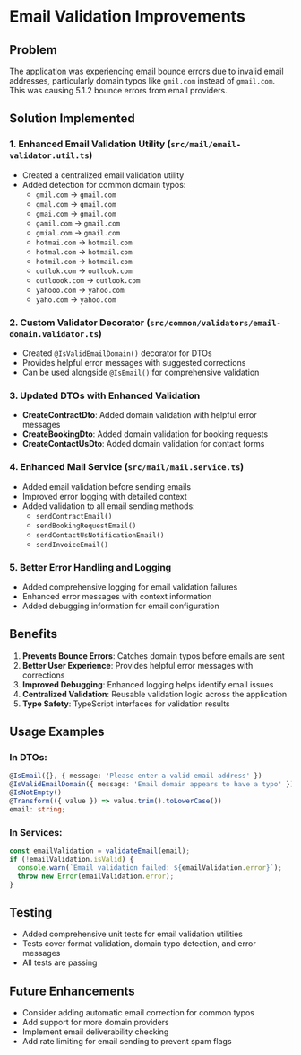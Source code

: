 # Email Validation Improvements

## Problem
The application was experiencing email bounce errors due to invalid email addresses, particularly domain typos like `gmil.com` instead of `gmail.com`. This was causing 5.1.2 bounce errors from email providers.

## Solution Implemented

### 1. Enhanced Email Validation Utility (`src/mail/email-validator.util.ts`)
- Created a centralized email validation utility
- Added detection for common domain typos:
  - `gmil.com` → `gmail.com`
  - `gmal.com` → `gmail.com`
  - `gmai.com` → `gmail.com`
  - `gamil.com` → `gmail.com`
  - `gmial.com` → `gmail.com`
  - `hotmai.com` → `hotmail.com`
  - `hotmal.com` → `hotmail.com`
  - `hotmil.com` → `hotmail.com`
  - `outlok.com` → `outlook.com`
  - `outloook.com` → `outlook.com`
  - `yahooo.com` → `yahoo.com`
  - `yaho.com` → `yahoo.com`

### 2. Custom Validator Decorator (`src/common/validators/email-domain.validator.ts`)
- Created `@IsValidEmailDomain()` decorator for DTOs
- Provides helpful error messages with suggested corrections
- Can be used alongside `@IsEmail()` for comprehensive validation

### 3. Updated DTOs with Enhanced Validation
- **CreateContractDto**: Added domain validation with helpful error messages
- **CreateBookingDto**: Added domain validation for booking requests
- **CreateContactUsDto**: Added domain validation for contact forms

### 4. Enhanced Mail Service (`src/mail/mail.service.ts`)
- Added email validation before sending emails
- Improved error logging with detailed context
- Added validation to all email sending methods:
  - `sendContractEmail()`
  - `sendBookingRequestEmail()`
  - `sendContactUsNotificationEmail()`
  - `sendInvoiceEmail()`

### 5. Better Error Handling and Logging
- Added comprehensive logging for email validation failures
- Enhanced error messages with context information
- Added debugging information for email configuration

## Benefits

1. **Prevents Bounce Errors**: Catches domain typos before emails are sent
2. **Better User Experience**: Provides helpful error messages with corrections
3. **Improved Debugging**: Enhanced logging helps identify email issues
4. **Centralized Validation**: Reusable validation logic across the application
5. **Type Safety**: TypeScript interfaces for validation results

## Usage Examples

### In DTOs:
```typescript
@IsEmail({}, { message: 'Please enter a valid email address' })
@IsValidEmailDomain({ message: 'Email domain appears to have a typo' })
@IsNotEmpty()
@Transform(({ value }) => value.trim().toLowerCase())
email: string;
```

### In Services:
```typescript
const emailValidation = validateEmail(email);
if (!emailValidation.isValid) {
  console.warn(`Email validation failed: ${emailValidation.error}`);
  throw new Error(emailValidation.error);
}
```

## Testing
- Added comprehensive unit tests for email validation utilities
- Tests cover format validation, domain typo detection, and error messages
- All tests are passing

## Future Enhancements
- Consider adding automatic email correction for common typos
- Add support for more domain providers
- Implement email deliverability checking
- Add rate limiting for email sending to prevent spam flags 